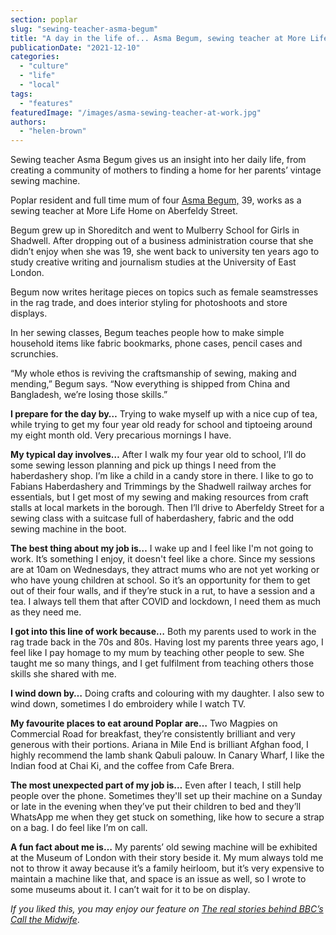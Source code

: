 ```yaml
---
section: poplar
slug: "sewing-teacher-asma-begum"
title: "A day in the life of... Asma Begum, sewing teacher at More Life Home"
publicationDate: "2021-12-10"
categories: 
  - "culture"
  - "life"
  - "local"
tags: 
  - "features"
featuredImage: "/images/asma-sewing-teacher-at-work.jpg"
authors: 
  - "helen-brown"
---
```


Sewing teacher Asma Begum gives us an insight into her daily life, from creating a community of mothers to finding a home for her parents’ vintage sewing machine.

Poplar resident and full time mum of four [Asma Begum,](https://asmabegum.co.uk) 39, works as a sewing teacher at More Life Home on Aberfeldy Street. 

Begum grew up in Shoreditch and went to Mulberry School for Girls in Shadwell. After dropping out of a business administration course that she didn’t enjoy when she was 19, she went back to university ten years ago to study creative writing and journalism studies at the University of East London. 

Begum now writes heritage pieces on topics such as female seamstresses in the rag trade, and does interior styling for photoshoots and store displays. 

In her sewing classes, Begum teaches people how to make simple household items like fabric bookmarks, phone cases, pencil cases and scrunchies. 

“My whole ethos is reviving the craftsmanship of sewing, making and mending,” Begum says. “Now everything is shipped from China and Bangladesh, we’re losing those skills.”

**I prepare for the day by…** Trying to wake myself up with a nice cup of tea, while trying to get my four year old ready for school and tiptoeing around my eight month old. Very precarious mornings I have. 

**My typical day involves…** After I walk my four year old to school, I’ll do some sewing lesson planning and pick up things I need from the haberdashery shop. I’m like a child in a candy store in there. I like to go to Fabians Haberdashery and Trimmings by the Shadwell railway arches for essentials, but I get most of my sewing and making resources from craft stalls at local markets in the borough. Then I’ll drive to Aberfeldy Street for a sewing class with a suitcase full of haberdashery, fabric and the odd sewing machine in the boot. 

**The best thing about my job is…** I wake up and I feel like I'm not going to work. It’s something I enjoy, it doesn't feel like a chore. Since my sessions are at 10am on Wednesdays, they attract mums who are not yet working or who have young children at school. So it’s an opportunity for them to get out of their four walls, and if they’re stuck in a rut, to have a session and a tea. I always tell them that after COVID and lockdown, I need them as much as they need me.

**I got into this line of work because…** Both my parents used to work in the rag trade back in the 70s and 80s. Having lost my parents three years ago, I feel like I pay homage to my mum by teaching other people to sew. She taught me so many things, and I get fulfilment from teaching others those skills she shared with me.

**I wind down by…** Doing crafts and colouring with my daughter. I also sew to wind down, sometimes I do embroidery while I watch TV. 

**My favourite places to eat around Poplar are…** Two Magpies on Commercial Road for breakfast, they’re consistently brilliant and very generous with their portions. Ariana in Mile End is brilliant Afghan food, I highly recommend the lamb shank Qabuli palouw. In Canary Wharf, I like the Indian food at Chai Ki, and the coffee from Cafe Brera.

**The most unexpected part of my job is…** Even after I teach, I still help people over the phone. Sometimes they'll set up their machine on a Sunday or late in the evening when they’ve put their children to bed and they’ll WhatsApp me when they get stuck on something, like how to secure a strap on a bag. I do feel like I’m on call. 

**A fun fact about me is…** My parents’ old sewing machine will be exhibited at the Museum of London with their story beside it. My mum always told me not to throw it away because it’s a family heirloom, but it’s very expensive to maintain a machine like that, and space is an issue as well, so I wrote to some museums about it. I can’t wait for it to be on display. 

_If you liked this, you may enjoy our feature on [The real stories behind BBC’s Call the Midwife](https://poplarlondon.co.uk/call-the-midwife-real-stories/)_.
